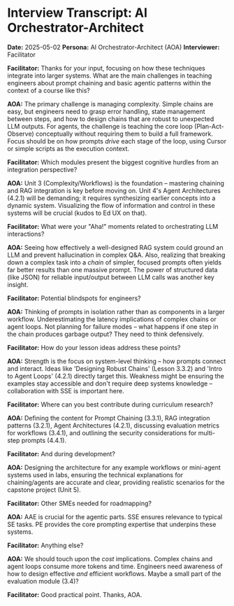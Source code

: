 # Interview Transcript: AI Orchestrator-Architect

**Date:** 2025-05-02
**Persona:** AI Orchestrator-Architect (AOA)
**Interviewer:** Facilitator

**Facilitator:** Thanks for your input, focusing on how these techniques integrate into larger systems. What are the main challenges in teaching engineers about prompt chaining and basic agentic patterns within the context of a course like this?

**AOA:** The primary challenge is managing complexity. Simple chains are easy, but engineers need to grasp error handling, state management between steps, and how to design chains that are robust to unexpected LLM outputs. For agents, the challenge is teaching the core loop (Plan-Act-Observe) conceptually without requiring them to build a full framework. Focus should be on how prompts *drive* each stage of the loop, using Cursor or simple scripts as the execution context.

**Facilitator:** Which modules present the biggest cognitive hurdles from an integration perspective?

**AOA:** Unit 3 (Complexity/Workflows) is the foundation – mastering chaining and RAG integration is key before moving on. Unit 4's Agent Architectures (4.2.1) will be demanding; it requires synthesizing earlier concepts into a dynamic system. Visualizing the flow of information and control in these systems will be crucial (kudos to Ed UX on that).

**Facilitator:** What were your "Aha!" moments related to orchestrating LLM interactions?

**AOA:** Seeing how effectively a well-designed RAG system could ground an LLM and prevent hallucination in complex Q&A. Also, realizing that breaking down a complex task into a *chain* of simpler, focused prompts often yields far better results than one massive prompt. The power of structured data (like JSON) for reliable input/output between LLM calls was another key insight.

**Facilitator:** Potential blindspots for engineers?

**AOA:** Thinking of prompts in isolation rather than as components in a larger workflow. Underestimating the latency implications of complex chains or agent loops. Not planning for failure modes – what happens if one step in the chain produces garbage output? They need to think defensively.

**Facilitator:** How do your lesson ideas address these points?

**AOA:** Strength is the focus on system-level thinking – how prompts connect and interact. Ideas like 'Designing Robust Chains' (Lesson 3.3.2) and 'Intro to Agent Loops' (4.2.1) directly target this. Weakness might be ensuring the examples stay accessible and don't require deep systems knowledge – collaboration with SSE is important here.

**Facilitator:** Where can you best contribute during curriculum research?

**AOA:** Defining the content for Prompt Chaining (3.3.1), RAG integration patterns (3.2.1), Agent Architectures (4.2.1), discussing evaluation metrics for workflows (3.4.1), and outlining the security considerations for multi-step prompts (4.4.1).

**Facilitator:** And during development?

**AOA:** Designing the architecture for any example workflows or mini-agent systems used in labs, ensuring the technical explanations for chaining/agents are accurate and clear, providing realistic scenarios for the capstone project (Unit 5).

**Facilitator:** Other SMEs needed for roadmapping?

**AOA:** AAE is crucial for the agentic parts. SSE ensures relevance to typical SE tasks. PE provides the core prompting expertise that underpins these systems.

**Facilitator:** Anything else?

**AOA:** We should touch upon the *cost* implications. Complex chains and agent loops consume more tokens and time. Engineers need awareness of how to design effective *and* efficient workflows. Maybe a small part of the evaluation module (3.4)?

**Facilitator:** Good practical point. Thanks, AOA. 